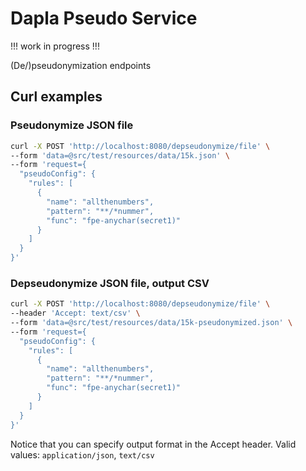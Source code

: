 # Dapla Pseudo Service

!!! work in progress !!!

(De/)pseudonymization endpoints

## Curl examples

### Pseudonymize JSON file

```sh
curl -X POST 'http://localhost:8080/depseudonymize/file' \
--form 'data=@src/test/resources/data/15k.json' \
--form 'request={
  "pseudoConfig": {
    "rules": [
      {
        "name": "allthenumbers",
        "pattern": "**/*nummer",
        "func": "fpe-anychar(secret1)"
      }
    ]
  }
}'
```

### Depseudonymize JSON file, output CSV

```sh
curl -X POST 'http://localhost:8080/depseudonymize/file' \
--header 'Accept: text/csv' \
--form 'data=@src/test/resources/data/15k-pseudonymized.json' \
--form 'request={
  "pseudoConfig": {
    "rules": [
      {
        "name": "allthenumbers",
        "pattern": "**/*nummer",
        "func": "fpe-anychar(secret1)"
      }
    ]
  }
}'
```

Notice that you can specify output format in the Accept header. 
Valid values: `application/json`, `text/csv`
